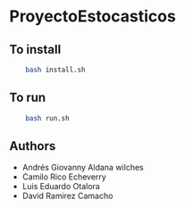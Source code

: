 # ProyectoEstocasticos
## To install

```bash
    bash install.sh
```

## To run
```bash
    bash run.sh
```
## Authors
* Andrés Giovanny Aldana wilches
* Camilo Rico Echeverry
* Luis Eduardo Otalora
* David Ramirez Camacho
